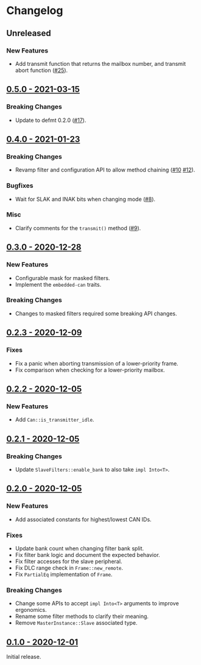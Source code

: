 # Changelog

## Unreleased

### New Features

* Add transmit function that returns the mailbox number, and transmit abort function ([#25]).

[#25]: https://github.com/stm32-rs/bxcan/pull/25

## [0.5.0 - 2021-03-15](https://github.com/stm32-rs/bxcan/releases/tag/v0.5.0)

### Breaking Changes

* Update to defmt 0.2.0 ([#17]).

[#17]: https://github.com/stm32-rs/bxcan/pull/17

## [0.4.0 - 2021-01-23](https://github.com/stm32-rs/bxcan/releases/tag/v0.4.0)

### Breaking Changes

* Revamp filter and configuration API to allow method chaining ([#10] [#12]).

### Bugfixes

* Wait for SLAK and INAK bits when changing mode ([#8]).

[#8]: https://github.com/stm32-rs/bxcan/pull/8
[#10]: https://github.com/stm32-rs/bxcan/pull/10
[#12]: https://github.com/stm32-rs/bxcan/pull/12

### Misc

* Clarify comments for the `transmit()` method ([#9]).

[#9]: https://github.com/stm32-rs/bxcan/pull/9

## [0.3.0 - 2020-12-28](https://github.com/stm32-rs/bxcan/releases/tag/v0.3.0)

### New Features

* Configurable mask for masked filters.
* Implement the `embedded-can` traits.

### Breaking Changes

* Changes to masked filters required some breaking API changes.

## [0.2.3 - 2020-12-09](https://github.com/stm32-rs/bxcan/releases/tag/v0.2.3)

### Fixes

* Fix a panic when aborting transmission of a lower-priority frame.
* Fix comparison when checking for a lower-priority mailbox.

## [0.2.2 - 2020-12-05](https://github.com/stm32-rs/bxcan/releases/tag/v0.2.2)

### New Features

* Add `Can::is_transmitter_idle`.

## [0.2.1 - 2020-12-05](https://github.com/stm32-rs/bxcan/releases/tag/v0.2.1)

### Breaking Changes

* Update `SlaveFilters::enable_bank` to also take `impl Into<T>`.

## [0.2.0 - 2020-12-05](https://github.com/stm32-rs/bxcan/releases/tag/v0.2.0)

### New Features

* Add associated constants for highest/lowest CAN IDs.

### Fixes

* Update bank count when changing filter bank split.
* Fix filter bank logic and document the expected behavior.
* Fix filter accesses for the slave peripheral.
* Fix DLC range check in `Frame::new_remote`.
* Fix `PartialEq` implementation of `Frame`.

### Breaking Changes

* Change some APIs to accept `impl Into<T>` arguments to improve ergonomics.
* Rename some filter methods to clarify their meaning.
* Remove `MasterInstance::Slave` associated type.

## [0.1.0 - 2020-12-01](https://github.com/stm32-rs/bxcan/releases/tag/v0.1.0)

Initial release.
